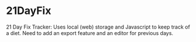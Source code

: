 # 21DayFix
21 Day Fix Tracker:
Uses local (web) storage and Javascript to keep track of a diet.
Need to add an export feature and an editor for previous days.
